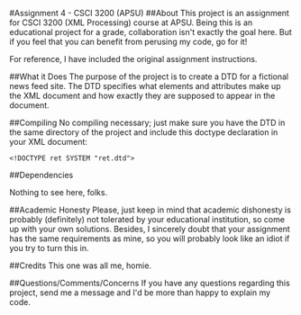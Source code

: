 #Assignment 4 - CSCI 3200 (APSU)
##About
This project is an assignment for CSCI 3200 (XML Processing) course at APSU. Being this is an educational project for a grade, collaboration isn't exactly the goal here. But if you feel that you can benefit from perusing my code, go for it! 

For reference, I have included the original assignment instructions. 

##What it Does
The purpose of the project is to create a DTD for a fictional news feed site. The DTD specifies what elements and attributes make up the XML document and how exactly they are supposed to appear in the document.

##Compiling
No compiling necessary; just make sure you have the DTD in the same directory of the project and include this doctype declaration in your XML document:

`<!DOCTYPE ret SYSTEM "ret.dtd">`

##Dependencies

Nothing to see here, folks.

##Academic Honesty
Please, just keep in mind that academic dishonesty is probably (definitely) not tolerated by your educational institution, so come up with your own solutions. Besides, I sincerely doubt that your assignment has the same requirements as mine, so you will probably look like an idiot if you try to turn this in.

##Credits
This one was all me, homie.

##Questions/Comments/Concerns
If you have any questions regarding this project, send me a message and I'd be more than happy to explain my code.

